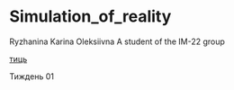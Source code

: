 # Simulation_of_reality
Ryzhanina Karina Oleksiivna
A student of the IM-22 group

[тиць](https://static.nv.ua/shared/system/Article/posters/002/413/495/original/6313a0853b8e693771a5513f92eeb5f6.jpg?q=85&stamp=20211117153425)

Тиждень 01
